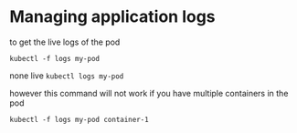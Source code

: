 # Managing application logs

to get the live logs of the pod

`kubectl -f logs my-pod`

none live `kubectl logs my-pod`

however this command will not work if you have multiple containers in the pod

`kubectl -f logs my-pod container-1`